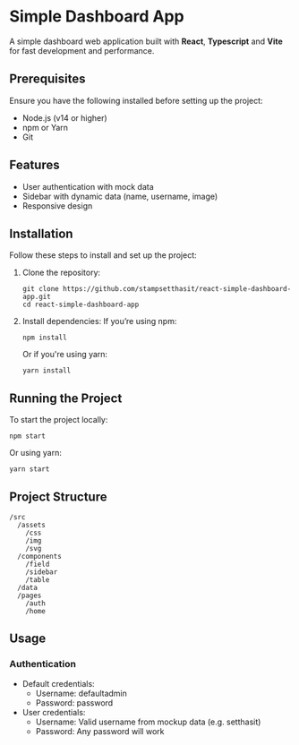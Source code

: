 # Simple Dashboard App

A simple dashboard web application built with **React**, **Typescript** and **Vite** for fast development and performance.


## Prerequisites

Ensure you have the following installed before setting up the project:

- Node.js (v14 or higher)
- npm or Yarn
- Git

## Features

- User authentication with mock data
- Sidebar with dynamic data (name, username, image)
- Responsive design

## Installation

Follow these steps to install and set up the project:

1.  Clone the repository:

        git clone https://github.com/stampsetthasit/react-simple-dashboard-app.git
        cd react-simple-dashboard-app

2.  Install dependencies: If you’re using npm:

        npm install

    Or if you're using yarn:

        yarn install

## Running the Project

To start the project locally:

    npm start

Or using yarn:

    yarn start

## Project Structure

```
/src
  /assets
    /css
    /img
    /svg
  /components
    /field
    /sidebar
    /table
  /data
  /pages
    /auth
    /home
```

## Usage

### Authentication

- Default credentials:
  - Username: defaultadmin
  - Password: password
- User credentials:
  - Username: Valid username from mockup data (e.g. setthasit)
  - Password: Any password will work
